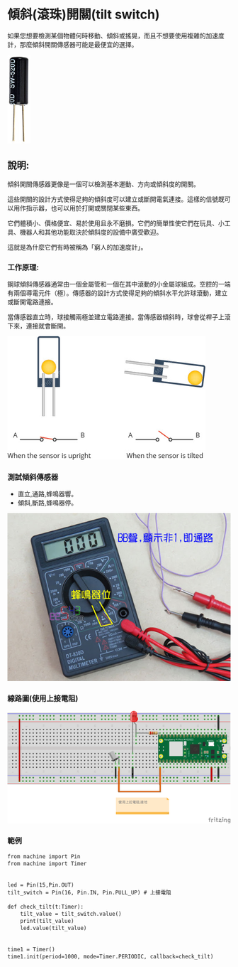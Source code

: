 # 傾斜(滾珠)開關(tilt switch)

如果您想要檢測某個物體何時移動、傾斜或搖晃，而且不想要使用複雜的加速度計，那麼傾斜開關傳感器可能是最便宜的選擇。

![](./images/pic1.jpeg)

## 說明:
傾斜開關傳感器更像是一個可以檢測基本運動、方向或傾斜度的開關。

這些開關的設計方式使得足夠的傾斜度可以建立或斷開電氣連接。這樣的信號既可以用作指示器，也可以用於打開或關閉某些東西。

它們體積小、價格便宜、易於使用且永不磨損。它們的簡單性使它們在玩具、小工具、機器人和其他功能取決於傾斜度的設備中廣受歡迎。

這就是為什麼它們有時被稱為「窮人的加速度計」。

### 工作原理:

鋼球傾斜傳感器通常由一個金屬管和一個在其中滾動的小金屬球組成。空腔的一端有兩個導電元件（極）。傳感器的設計方式使得足夠的傾斜水平允許球滾動，建立或斷開電路連接。

當傳感器直立時，球接觸兩極並建立電路連接。當傳感器傾斜時，球會從桿子上滾下來，連接就會斷開。

![](./images/pic2.jpeg)

### 測試傾斜傳感器

- 直立,通路,蜂鳴器響。
- 傾斜,斷路,蜂鳴器停。

![](./images/pic4.jpeg)


### 線路圖(使用上接電阻)

![](./images/pic5.png)


### 範例

```
from machine import Pin
from machine import Timer


led = Pin(15,Pin.OUT)
tilt_switch = Pin(16, Pin.IN, Pin.PULL_UP) # 上接電阻

def check_tilt(t:Timer):
    tilt_value = tilt_switch.value()
    print(tilt_value)
    led.value(tilt_value)
    

time1 = Timer() 
time1.init(period=1000, mode=Timer.PERIODIC, callback=check_tilt)
```

